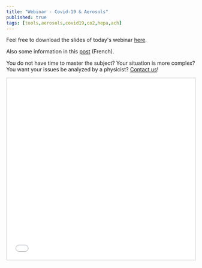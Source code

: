 ```yaml
---
title: "Webinar - Covid-19 & Aerosols"
published: true
tags: [tools,aerosols,covid19,co2,hepa,ach]
---
```


Feel free to download the slides of today's webinar <a href='https://blog.my-poppy.eu/images/20210121_covid_aerosols_poppy_webinar.pdf'>here</a>.

Also some information in this <a href='https://blog.my-poppy.eu/ICT-aerosols/'>post</a> (French).

You do not have time to master the subject? Your situation is more complex? You want your issues be analyzed by a physicist? [Contact us](mailto:info@my-poppy.eu)!

<iframe src="//www.slideshare.net/slideshow/embed_code/key/2mLsg6cpvpFeVJ" width="595" height="485" frameborder="0" marginwidth="0" marginheight="0" scrolling="no" style="border:1px solid #CCC; border-width:1px; margin-bottom:5px; max-width: 100%;" allowfullscreen> </iframe>  

<iframe src="https://www.my-poppy.eu/cnt/cnt.php" width="1" height="1" frameBorder="0">

